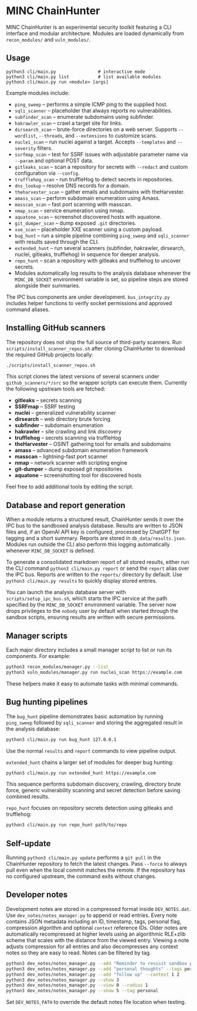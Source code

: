 # MINC ChainHunter

MINC ChainHunter is an experimental security toolkit featuring a CLI interface and modular architecture. Modules are loaded dynamically from `recon_modules/` and `vuln_modules/`.

## Usage

```
python3 cli/main.py                # interactive mode
python3 cli/main.py list           # list available modules
python3 cli/main.py run <module> [args]
```

Example modules include:

- `ping_sweep` – performs a simple ICMP ping to the supplied host.
- `sqli_scanner` – placeholder that always reports no vulnerabilities.
- `subfinder_scan` – enumerate subdomains using subfinder.
- `hakrawler_scan` – crawl a target site for links.
- `dirsearch_scan` – brute-force directories on a web server. Supports `--wordlist`,
  `--threads`, and `--extensions` to customize scans.
- `nuclei_scan` – run nuclei against a target. Accepts `--templates` and
  `--severity` filters.
- `ssrfmap_scan` – test for SSRF issues with adjustable parameter name via
  `--param` and optional POST data.
- `gitleaks_scan` – scan a repository for secrets with `--redact` and custom
  configuration via `--config`.
- `trufflehog_scan` – run truffleHog to detect secrets in repositories.
- `dns_lookup` – resolve DNS records for a domain.
- `theharvester_scan` – gather emails and subdomains with theHarvester.
- `amass_scan` – perform subdomain enumeration using Amass.
- `masscan_scan` – fast port scanning with masscan.
- `nmap_scan` – service enumeration using nmap.
- `aquatone_scan` – screenshot discovered hosts with aquatone.
- `git_dumper_scan` – dump exposed `.git` directories.
- `xxe_scan` – placeholder XXE scanner using a custom payload.
- `bug_hunt` – run a simple pipeline combining `ping_sweep` and `sqli_scanner`
  with results saved through the CLI.
- `extended_hunt` – run several scanners (subfinder, hakrawler, dirsearch,
  nuclei, gitleaks, trufflehog) in sequence for deeper analysis.
- `repo_hunt` – scan a repository with gitleaks and trufflehog to uncover
  secrets.
- Modules automatically log results to the analysis database whenever the
  `MINC_DB_SOCKET` environment variable is set, so pipeline steps are stored
  alongside their summaries.

The IPC bus components are under development. `bus_integrity.py` includes helper functions to verify socket permissions and approved command aliases.

## Installing GitHub scanners

The repository does not ship the full source of third-party scanners. Run
`scripts/install_scanner_repos.sh` after cloning ChainHunter to download the
required GitHub projects locally:

```bash
./scripts/install_scanner_repos.sh
```

This script clones the latest versions of several scanners under
`github_scanners/*/src` so the wrapper scripts can execute them. Currently the
following upstream tools are fetched:

- **gitleaks** – secrets scanning
- **SSRFmap** – SSRF testing
- **nuclei** – generalized vulnerability scanner
- **dirsearch** – web directory brute forcing
- **subfinder** – subdomain enumeration
- **hakrawler** – site crawling and link discovery
- **trufflehog** – secrets scanning via truffleHog
- **theHarvester** – OSINT gathering tool for emails and subdomains
- **amass** – advanced subdomain enumeration framework
- **masscan** – lightning-fast port scanner
- **nmap** – network scanner with scripting engine
- **git-dumper** – dump exposed git repositories
- **aquatone** – screenshotting tool for discovered hosts

Feel free to add additional tools by editing the script.

## Database and report generation

When a module returns a structured result, ChainHunter sends it over the IPC bus
to the sandboxed analysis database. Results are written to JSON files and, if an
OpenAI API key is configured, processed by ChatGPT for tagging and a short
summary. Reports are stored in `db_data/results.json`.
Modules run outside the CLI also perform this logging automatically whenever
`MINC_DB_SOCKET` is defined.

To generate a consolidated markdown report of all stored results, either run the
CLI command `python3 cli/main.py report` or send the `report` alias over the IPC
bus. Reports are written to the `reports/` directory by default. Use
`python3 cli/main.py results` to quickly display stored entries.

You can launch the analysis database server with `scripts/setup_ipc_bus.sh`,
which starts the IPC service at the path specified by the `MINC_DB_SOCKET`
environment variable. The server now drops privileges to the `nobody` user by
default when started through the sandbox scripts, ensuring results are written
with secure permissions.

## Manager scripts

Each major directory includes a small manager script to list or run its components. For example:

```bash
python3 recon_modules/manager.py --list
python3 vuln_modules/manager.py run nuclei_scan https://example.com
```

These helpers make it easy to automate tasks with minimal commands.

## Bug hunting pipelines

The `bug_hunt` pipeline demonstrates basic automation by running
`ping_sweep` followed by `sqli_scanner` and storing the aggregated result in the
analysis database:

```bash
python3 cli/main.py run bug_hunt 127.0.0.1
```

Use the normal `results` and `report` commands to view pipeline output.

`extended_hunt` chains a larger set of modules for deeper bug hunting:

```bash
python3 cli/main.py run extended_hunt https://example.com
```

This sequence performs subdomain discovery, crawling, directory brute force,
generic vulnerability scanning and secret detection before saving combined
results.

`repo_hunt` focuses on repository secrets detection using gitleaks and
trufflehog:

```bash
python3 cli/main.py run repo_hunt path/to/repo
```


## Self-update

Running `python3 cli/main.py update` performs a `git pull` in the ChainHunter
repository to fetch the latest changes. Pass `--force` to always pull even when
the local commit matches the remote. If the repository has no configured
upstream, the command exits without changes.

## Developer notes

Development notes are stored in a compressed format inside `DEV_NOTES.dat`.
Use `dev_notes/notes_manager.py` to append or read entries. Every note
contains JSON metadata including an ID, timestamp, tags, personal flag,
compression algorithm and optional `context` reference IDs. Older notes are
automatically recompressed at higher levels using an algorithmic RLE+zlib
scheme that scales with the distance from the viewed entry. Viewing a note
adjusts compression for all entries and
also decompresses any context notes so they are easy to read. Notes can be
filtered by tag.

```bash
python3 dev_notes/notes_manager.py --add "Reminder to revisit sandbox perms"
python3 dev_notes/notes_manager.py --add "personal thoughts" --tags personal
python3 dev_notes/notes_manager.py --add "follow up" --context 1 2
python3 dev_notes/notes_manager.py --show 3
python3 dev_notes/notes_manager.py --view 0 --radius 1
python3 dev_notes/notes_manager.py --show 5 --tag personal
```
Set `DEV_NOTES_PATH` to override the default notes file location when testing.
